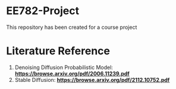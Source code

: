 # EE782-Project
This repository has been created for a course project
# Literature Reference
1) Denoising Diffusion Probabilistic Model:
**https://browse.arxiv.org/pdf/2006.11239.pdf**
2) Stable Diffusion:
**https://browse.arxiv.org/pdf/2112.10752.pdf**
